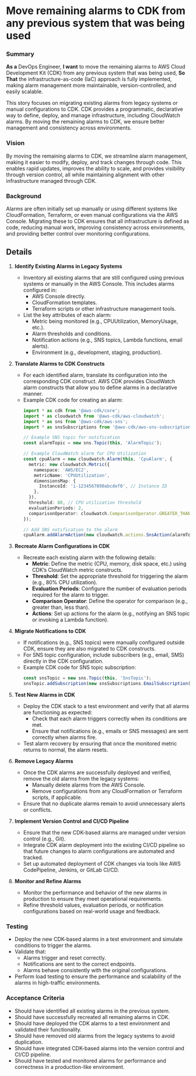 
# Move remaining alarms to CDK from any previous system that was being used
### Summary
**As a** DevOps Engineer, **I want** to move the remaining alarms to AWS Cloud Development Kit (CDK) from any previous system that was being used, **So That** the infrastructure-as-code (IaC) approach is fully implemented, making alarm management more maintainable, version-controlled, and easily scalable.

This story focuses on migrating existing alarms from legacy systems or manual configurations to CDK. CDK provides a programmatic, declarative way to define, deploy, and manage infrastructure, including CloudWatch alarms. By moving the remaining alarms to CDK, we ensure better management and consistency across environments.

### Vision
By moving the remaining alarms to CDK, we streamline alarm management, making it easier to modify, deploy, and track changes through code. This enables rapid updates, improves the ability to scale, and provides visibility through version control, all while maintaining alignment with other infrastructure managed through CDK.

### Background
Alarms are often initially set up manually or using different systems like CloudFormation, Terraform, or even manual configurations via the AWS Console. Migrating these to CDK ensures that all infrastructure is defined as code, reducing manual work, improving consistency across environments, and providing better control over monitoring configurations.

## Details

1. **Identify Existing Alarms in Legacy Systems**
   - Inventory all existing alarms that are still configured using previous systems or manually in the AWS Console. This includes alarms configured in:
     - AWS Console directly.
     - CloudFormation templates.
     - Terraform scripts or other infrastructure management tools.
   - List the key attributes of each alarm:
     - Metric being monitored (e.g., CPUUtilization, MemoryUsage, etc.).
     - Alarm thresholds and conditions.
     - Notification actions (e.g., SNS topics, Lambda functions, email alerts).
     - Environment (e.g., development, staging, production).

2. **Translate Alarms to CDK Constructs**
   - For each identified alarm, translate its configuration into the corresponding CDK construct. AWS CDK provides CloudWatch alarm constructs that allow you to define alarms in a declarative manner.
   - Example CDK code for creating an alarm:
     ```typescript
     import * as cdk from '@aws-cdk/core';
     import * as cloudwatch from '@aws-cdk/aws-cloudwatch';
     import * as sns from '@aws-cdk/aws-sns';
     import * as snsSubscriptions from '@aws-cdk/aws-sns-subscriptions';

     // Example SNS topic for notification
     const alarmTopic = new sns.Topic(this, 'AlarmTopic');

     // Example CloudWatch alarm for CPU Utilization
     const cpuAlarm = new cloudwatch.Alarm(this, 'CpuAlarm', {
       metric: new cloudwatch.Metric({
         namespace: 'AWS/EC2',
         metricName: 'CPUUtilization',
         dimensionsMap: {
           InstanceId: 'i-1234567890abcdef0', // Instance ID
         },
       }),
       threshold: 80, // CPU utilization threshold
       evaluationPeriods: 2,
       comparisonOperator: cloudwatch.ComparisonOperator.GREATER_THAN_OR_EQUAL_TO_THRESHOLD,
     });

     // Add SNS notification to the alarm
     cpuAlarm.addAlarmAction(new cloudwatch.actions.SnsAction(alarmTopic));
     ```

3. **Recreate Alarm Configurations in CDK**
   - Recreate each existing alarm with the following details:
     - **Metric**: Define the metric (CPU, memory, disk space, etc.) using CDK’s CloudWatch metric constructs.
     - **Threshold**: Set the appropriate threshold for triggering the alarm (e.g., 80% CPU utilization).
     - **Evaluation Periods**: Configure the number of evaluation periods required for the alarm to trigger.
     - **Comparison Operator**: Define the operator for comparison (e.g., greater than, less than).
     - **Actions**: Set up actions for the alarm (e.g., notifying an SNS topic or invoking a Lambda function).

4. **Migrate Notifications to CDK**
   - If notifications (e.g., SNS topics) were manually configured outside CDK, ensure they are also migrated to CDK constructs.
   - For SNS topic configuration, include subscribers (e.g., email, SMS) directly in the CDK configuration.
   - Example CDK code for SNS topic subscription:
     ```typescript
     const snsTopic = new sns.Topic(this, 'SnsTopic');
     snsTopic.addSubscription(new snsSubscriptions.EmailSubscription('youremail@example.com'));
     ```

5. **Test New Alarms in CDK**
   - Deploy the CDK stack to a test environment and verify that all alarms are functioning as expected:
     - Check that each alarm triggers correctly when its conditions are met.
     - Ensure that notifications (e.g., emails or SNS messages) are sent correctly when alarms fire.
   - Test alarm recovery by ensuring that once the monitored metric returns to normal, the alarm resets.

6. **Remove Legacy Alarms**
   - Once the CDK alarms are successfully deployed and verified, remove the old alarms from the legacy systems:
     - Manually delete alarms from the AWS Console.
     - Remove configurations from any CloudFormation or Terraform scripts, if applicable.
   - Ensure that no duplicate alarms remain to avoid unnecessary alerts or conflicts.

7. **Implement Version Control and CI/CD Pipeline**
   - Ensure that the new CDK-based alarms are managed under version control (e.g., Git).
   - Integrate CDK alarm deployment into the existing CI/CD pipeline so that future changes to alarm configurations are automated and tracked.
   - Set up automated deployment of CDK changes via tools like AWS CodePipeline, Jenkins, or GitLab CI/CD.

8. **Monitor and Refine Alarms**
   - Monitor the performance and behavior of the new alarms in production to ensure they meet operational requirements.
   - Refine threshold values, evaluation periods, or notification configurations based on real-world usage and feedback.

### Testing
- Deploy the new CDK-based alarms in a test environment and simulate conditions to trigger the alarms.
- Validate that:
  - Alarms trigger and reset correctly.
  - Notifications are sent to the correct endpoints.
  - Alarms behave consistently with the original configurations.
- Perform load testing to ensure the performance and scalability of the alarms in high-traffic environments.

### Acceptance Criteria
- Should have identified all existing alarms in the previous system.
- Should have successfully recreated all remaining alarms in CDK.
- Should have deployed the CDK alarms to a test environment and validated their functionality.
- Should have removed old alarms from the legacy systems to avoid duplication.
- Should have integrated CDK-based alarms into the version control and CI/CD pipeline.
- Should have tested and monitored alarms for performance and correctness in a production-like environment.
